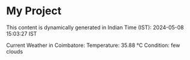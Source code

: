 # My Project

This content is dynamically generated in Indian Time (IST): 2024-05-08 15:03:27 IST


Current Weather in Coimbatore:
Temperature: 35.88 °C
Condition: few clouds
